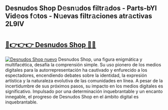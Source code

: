 ## Desnudos Shop D𝚎sn𝚞dos filtr𝚊dos - Parts-bYl Vid𝚎os f𝚘tos - N𝚞evas filtr𝚊ciones atr𝚊ctivas 2L9lV

# <h2><a href="http://mb2ojnq.tromn.icu/?c=Desnudos+Shop">🔗👉👉👉 Desnudos Shop 🔗🔗</a></h2>

[![Desnudos Shop nuevo](https://i.imgur.com/pEAQMta.gif)](http://mb2ojnq.tromn.icu/?c=Desnudos+Shop)
Desnudos Shop, una figura enigmática y multifacética, desafía la comprensión simple. Su uso pionero de los medios digitales para la autorrepresentación ha cautivado y enfurecido a los espectadores, encendiendo debates sobre la identidad, la expresión artística y la naturaleza evolutiva de las comunidades en línea. A pesar de la incertidumbre de sus próximos pasos, su impacto en los medios digitales es significativo. Impulsado por una determinación inquebrantable y un encanto innegable, el progreso de Desnudos Shop en el ámbito digital es inquebrantable.
